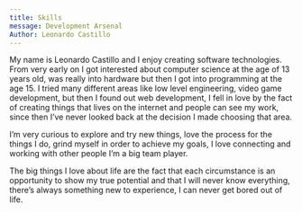```yaml
---
title: Skills
message: Development Arsenal
Author: Leonardo Castillo
---
```


My name is Leonardo Castillo and I enjoy creating software technologies. From very early on I got interested
about computer science at the age of 13 years old, was really into hardware but then I got into programming at the age 15. I tried many different areas like low level engineering, video game development, but then I found out web development, I fell in love by the fact of creating things that lives on the internet and people can see my work, since then I’ve never looked back at the decision I made choosing that area.

I’m very curious to explore and try new things, love the process for the things I do, grind myself in order to achieve my goals, I love connecting and working with other people I’m a big team player.

The big things I love about life are the fact that each circumstance is an opportunity to show my true potential and that I will never know everything, there’s always something new to experience, I can never get bored out of life.
